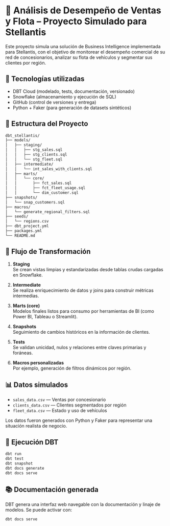 
# 🚗 Análisis de Desempeño de Ventas y Flota – Proyecto Simulado para Stellantis

Este proyecto simula una solución de Business Intelligence implementada para Stellantis, con el objetivo de monitorear el desempeño comercial de su red de concesionarios, analizar su flota de vehículos y segmentar sus clientes por región.

## 🧱 Tecnologías utilizadas

- DBT Cloud (modelado, tests, documentación, versionado)
- Snowflake (almacenamiento y ejecución de SQL)
- GitHub (control de versiones y entrega)
- Python + Faker (para generación de datasets sintéticos)

## 📁 Estructura del Proyecto

```bash
dbt_stellantis/
├── models/
│   ├── staging/
│   │   ├── stg_sales.sql
│   │   ├── stg_clients.sql
│   │   └── stg_fleet.sql
│   ├── intermediate/
│   │   └── int_sales_with_clients.sql
│   ├── marts/
│   │   └── core/
│   │       ├── fct_sales.sql
│   │       ├── fct_fleet_usage.sql
│   │       └── dim_customer.sql
├── snapshots/
│   └── snap_customers.sql
├── macros/
│   └── generate_regional_filters.sql
├── seeds/
│   └── regions.csv
├── dbt_project.yml
├── packages.yml
└── README.md
```

## 🔄 Flujo de Transformación

1. **Staging**  
   Se crean vistas limpias y estandarizadas desde tablas crudas cargadas en Snowflake.

2. **Intermediate**  
   Se realiza enriquecimiento de datos y joins para construir métricas intermedias.

3. **Marts (core)**  
   Modelos finales listos para consumo por herramientas de BI (como Power BI, Tableau o Streamlit).

4. **Snapshots**  
   Seguimiento de cambios históricos en la información de clientes.

5. **Tests**  
   Se validan unicidad, nulos y relaciones entre claves primarias y foráneas.

6. **Macros personalizadas**  
   Por ejemplo, generación de filtros dinámicos por región.

## 📊 Datos simulados

- `sales_data.csv` — Ventas por concesionario
- `clients_data.csv` — Clientes segmentados por región
- `fleet_data.csv` — Estado y uso de vehículos

Los datos fueron generados con Python y Faker para representar una situación realista de negocio.

## 🧪 Ejecución DBT

```bash
dbt run
dbt test
dbt snapshot
dbt docs generate
dbt docs serve
```

## 📚 Documentación generada

DBT genera una interfaz web navegable con la documentación y linaje de modelos. Se puede activar con:

```bash
dbt docs serve
```


